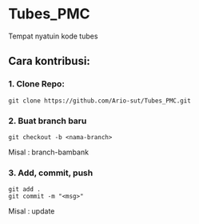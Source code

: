 # Tubes_PMC
Tempat nyatuin kode tubes


## Cara kontribusi:
### 1. Clone Repo:
```
git clone https://github.com/Ario-sut/Tubes_PMC.git
```

### 2. Buat branch baru
```
git checkout -b <nama-branch>
```
Misal <nama-branch> : branch-bambank

### 3. Add, commit, push
```
git add .
git commit -m "<msg>"
```

Misal <msg> : update

